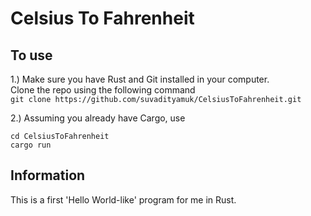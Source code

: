 # Celsius To Fahrenheit

## To use
1.) Make sure you have Rust and Git installed in your computer.  
Clone the repo using the following command  
`git clone https://github.com/suvadityamuk/CelsiusToFahrenheit.git`  


2.) Assuming you already have Cargo, use  
```
cd CelsiusToFahrenheit
cargo run
```

## Information
This is a first 'Hello World-like' program for me in Rust.
